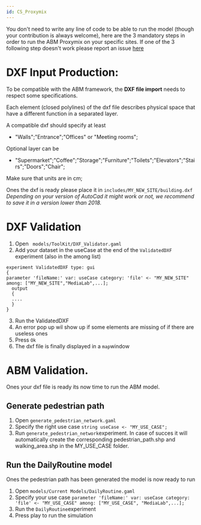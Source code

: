 ```yaml
---
id: CS_Proxymix
---
```

You don't need to write any line of code to be able to run the model (though your contribution is always welcome), here are the 3 mandatory steps in order to run the ABM Proxymix on your specific sites. If one of the 3 following step doesn't work please report an issue [here](https://github.com/CityScope/CS_Proxymix/issues) 

# DXF Input Production:

To be compatible with the ABM framework, the **DXF file import** needs to respect some specifications.

Each element (closed polylines) of the dxf file describes physical space that have a different function in a separated layer. 

A compatible dxf should specify at least
- "Walls";"Entrance";"Offices" or "Meeting rooms";

Optional layer can be 
- "Supermarket";"Coffee";"Storage";"Furniture";"Toilets";"Elevators";"Stairs";"Doors";"Chair";

Make sure that units are in cm;


Ones the dxf is ready please place it in
````includes/MY_NEW_SITE/building.dxf````  
*Depending on your version of AutoCad it might work or not, we recommend to save it in a version lower than 2018.* 

# DXF Validation 
1. Open ```` models/ToolKit/DXF_Validator.gaml````
2. Add your dataset in the useCase at the end of the ````ValidatedDXF```` experiment (also in the among list)
`````
experiment ValidatedDXF type: gui
{   
parameter 'fileName:' var: useCase category: 'file' <- "MY_NEW_SITE" among: ["MY_NEW_SITE","MediaLab",...];
  output
  {	
  ....
  }
}
`````
3. Run the ValidatedDXF 
4. An error pop up wil show up if some elements are missing of if there are useless ones 
5. Press ````Ok````
6. The dxf file is finally displayed in a ```map```window 

# ABM Validation.
Ones your dxf file is ready its now time to run the ABM model. 
## Generate pedestrian path
1. Open ````generate_pedestrian_network.gaml````
2. Specify the right use case ````string useCase <- "MY_USE_CASE";````
3. Run `````generate_pedestrian_network`````experiment. In case of succes it will automatically create the corresponding pedestrian_path.shp and walking_area.shp in the MY_USE_CASE folder.


## Run the DailyRoutine model
Ones the pedestrian path has been generated the model is now ready to run
1. Open ````models/Current Models/DailyRoutine.gaml````
2. Specify your use case `````parameter 'fileName:' var: useCase category: 'file' <- "MY_USE_CASE" among: ["MY_USE_CASE", "MediaLab",...];````` 
3. Run the ````DailyRoutine````experiment
4. Press play to run the simulation

